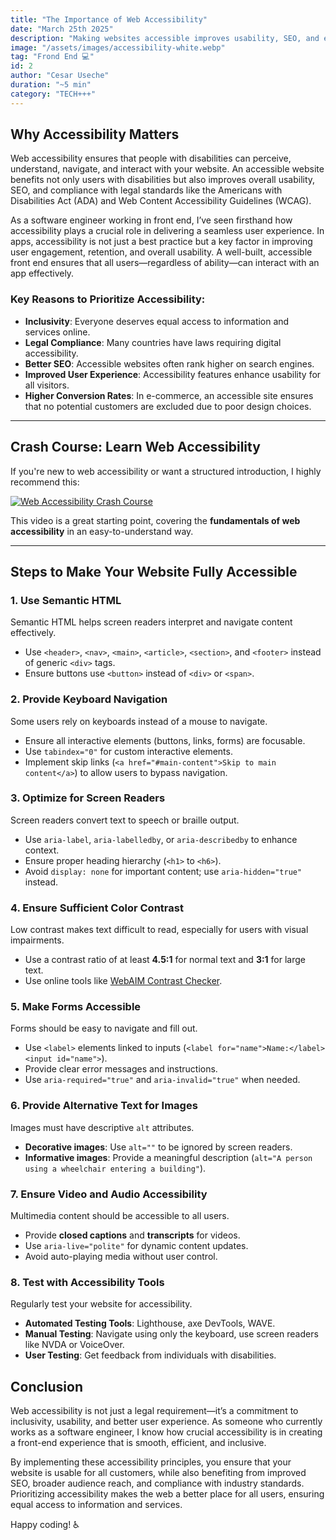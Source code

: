 ```yaml
---
title: "The Importance of Web Accessibility"
date: "March 25th 2025"
description: "Making websites accessible improves usability, SEO, and ensures inclusivity for all users, including those with disabilities."
image: "/assets/images/accessibility-white.webp"
tag: "Frond End 💻"
id: 2
author: "Cesar Useche"
duration: "~5 min"
category: "TECH+++"
---
```

## Why Accessibility Matters
Web accessibility ensures that people with disabilities can perceive, understand, navigate, and interact with your website. An accessible website benefits not only users with disabilities but also improves overall usability, SEO, and compliance with legal standards like the Americans with Disabilities Act (ADA) and Web Content Accessibility Guidelines (WCAG).

As a software engineer working in front end, I’ve seen firsthand how accessibility plays a crucial role in delivering a seamless user experience. In apps, accessibility is not just a best practice but a key factor in improving user engagement, retention, and overall usability. A well-built, accessible front end ensures that all users—regardless of ability—can interact with an app effectively.

### **Key Reasons to Prioritize Accessibility:**
- **Inclusivity**: Everyone deserves equal access to information and services online.
- **Legal Compliance**: Many countries have laws requiring digital accessibility.
- **Better SEO**: Accessible websites often rank higher on search engines.
- **Improved User Experience**: Accessibility features enhance usability for all visitors.
- **Higher Conversion Rates**: In e-commerce, an accessible site ensures that no potential customers are excluded due to poor design choices.

---

## **Crash Course: Learn Web Accessibility**
If you're new to web accessibility or want a structured introduction, I highly recommend this:

[![Web Accessibility Crash Course](https://img.youtube.com/vi/e2nkq3h1P68/0.jpg)](https://www.youtube.com/watch?v=e2nkq3h1P68)

This video is a great starting point, covering the **fundamentals of web accessibility** in an easy-to-understand way.

---

## **Steps to Make Your Website Fully Accessible**

### **1. Use Semantic HTML**
Semantic HTML helps screen readers interpret and navigate content effectively.
- Use `<header>`, `<nav>`, `<main>`, `<article>`, `<section>`, and `<footer>` instead of generic `<div>` tags.
- Ensure buttons use `<button>` instead of `<div>` or `<span>`.

### **2. Provide Keyboard Navigation**
Some users rely on keyboards instead of a mouse to navigate.
- Ensure all interactive elements (buttons, links, forms) are focusable.
- Use `tabindex="0"` for custom interactive elements.
- Implement skip links (`<a href="#main-content">Skip to main content</a>`) to allow users to bypass navigation.

### **3. Optimize for Screen Readers**
Screen readers convert text to speech or braille output.
- Use `aria-label`, `aria-labelledby`, or `aria-describedby` to enhance context.
- Ensure proper heading hierarchy (`<h1>` to `<h6>`).
- Avoid `display: none` for important content; use `aria-hidden="true"` instead.

### **4. Ensure Sufficient Color Contrast**
Low contrast makes text difficult to read, especially for users with visual impairments.
- Use a contrast ratio of at least **4.5:1** for normal text and **3:1** for large text.
- Use online tools like [WebAIM Contrast Checker](https://webaim.org/resources/contrastchecker/).

### **5. Make Forms Accessible**
Forms should be easy to navigate and fill out.
- Use `<label>` elements linked to inputs (`<label for="name">Name:</label> <input id="name">`).
- Provide clear error messages and instructions.
- Use `aria-required="true"` and `aria-invalid="true"` when needed.

### **6. Provide Alternative Text for Images**
Images must have descriptive `alt` attributes.
- **Decorative images**: Use `alt=""` to be ignored by screen readers.
- **Informative images**: Provide a meaningful description (`alt="A person using a wheelchair entering a building"`).

### **7. Ensure Video and Audio Accessibility**
Multimedia content should be accessible to all users.
- Provide **closed captions** and **transcripts** for videos.
- Use `aria-live="polite"` for dynamic content updates.
- Avoid auto-playing media without user control.

### **8. Test with Accessibility Tools**
Regularly test your website for accessibility.
- **Automated Testing Tools**: Lighthouse, axe DevTools, WAVE.
- **Manual Testing**: Navigate using only the keyboard, use screen readers like NVDA or VoiceOver.
- **User Testing**: Get feedback from individuals with disabilities.

## **Conclusion**
Web accessibility is not just a legal requirement—it’s a commitment to inclusivity, usability, and better user experience. As someone who currently works as a software engineer, I know how crucial accessibility is in creating a front-end experience that is smooth, efficient, and inclusive.

By implementing these accessibility principles, you ensure that your website is usable for all customers, while also benefiting from improved SEO, broader audience reach, and compliance with industry standards. Prioritizing accessibility makes the web a better place for all users, ensuring equal access to information and services.

Happy coding! ♿️